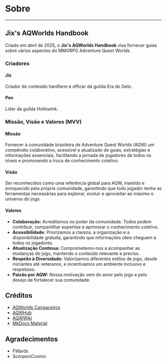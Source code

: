 # Sobre
---

## Jix's AQWorlds Handbook
Criado em abril de 2025, o **Jix's AQWorlds Handbook** visa fornecer guias sobre vários aspectos do MMORPG Adventure Quest Worlds.

### Criadores

#### Jix
Criador de conteúdo hardfarm e officer da guilda Era do Gelo.
#### Pen
Líder da guilda HollowInk.

### Missão, Visão e Valores (MVV)
#### Missão
Fornecer à comunidade brasileira de Adventure Quest Worlds (AQW) um compêndio colaborativo, acessível e atualizado de guias, estratégias e informações essenciais, facilitando a jornada de jogadores de todos os níveis e promovendo a troca de conhecimento coletivo.

#### Visão
Ser reconhecidos como uma referência global para AQW, mantido e enriquecido pela própria comunidade, garantindo que todo jogador tenha as ferramentas necessárias para explorar, evoluir e aproveitar ao máximo o universo do jogo.

#### Valores
- **Colaboração:** Acreditamos no poder da comunidade. Todos podem contribuir, compartilhar expertise e aprimorar o conhecimento coletivo.
- **Acessibilidade:** Priorizamos a clareza, a organização e a disponibilidade gratuita, garantindo que informações úteis cheguem a todos os jogadores.
- **Atualização Contínua:** Comprometemo-nos a acompanhar as mudanças do jogo, mantendo o conteúdo relevante e preciso.
- **Respeito à Diversidade:** Valorizamos diferentes estilos de jogo, desde iniciantes até veteranos, e incentivamos um ambiente inclusivo e respeitoso.
- **Paixão por AQW:** Nossa motivação vem do amor pelo jogo e pelo desejo de fortalecer sua comunidade.

## Créditos
- [AQWorlds Cangaceiros](https://aqwcangaceiros.wordpress.com/)
- [AQWHub](https://www.aqwhub.com/)
- [AQWWiki](https://aqwwiki.wikidot.com/)
- [MkDocs Material](https://squidfunk.github.io/mkdocs-material/)

## Agradecimentos
- FWards
- ScorpionCosmic
